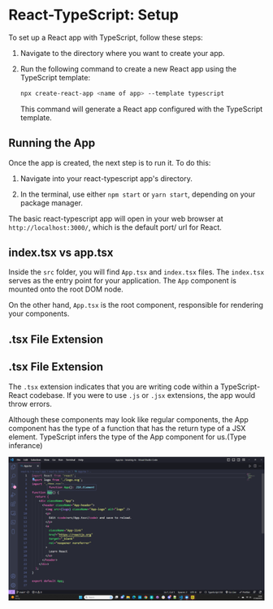 # React-TypeScript: Setup

To set up a React app with TypeScript, follow these steps:

1. Navigate to the directory where you want to create your app.

2. Run the following command to create a new React app using the TypeScript template:

   ```sh
   npx create-react-app <name of app> --template typescript
   ```

   This command will generate a React app configured with the TypeScript template.

## Running the App

Once the app is created, the next step is to run it. To do this:

1. Navigate into your react-typescript app's directory.

2. In the terminal, use either `npm start` or `yarn start`, depending on your package manager.

The basic react-typescript app will open in your web browser at `http://localhost:3000/`, which is the default port/ url for React.

## index.tsx vs app.tsx

Inside the `src` folder, you will find `App.tsx` and `index.tsx` files. The `index.tsx` serves as the entry point for your application. The `App` component is mounted onto the root DOM node.

On the other hand, `App.tsx` is the root component, responsible for rendering your components.

## .tsx File Extension

## .tsx File Extension

The `.tsx` extension indicates that you are writing code within a TypeScript-React codebase. If you were to use `.js` or `.jsx` extensions, the app would throw errors.

 Although these components may look like regular components, the App component has the type of a function that has the return type of a JSX element. TypeScript infers the type of the App component for us.(Type inferance)

![An image showing a React-TypeScript App component's return type ](./images//react-ts-app.png)
